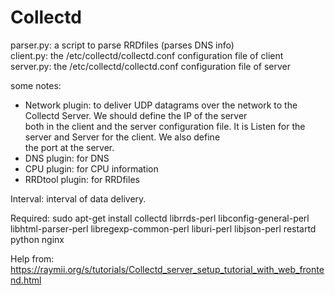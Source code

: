 # Collectd

parser.py: a script to parse RRDfiles (parses DNS info)  
client.py: the /etc/collectd/collectd.conf configuration file of client  
server.py: the /etc/collectd/collectd.conf configuration file of server  
  
some notes:  
- Network plugin: to deliver UDP datagrams over the network to the Collectd Server. We should define the IP of the server  
both in the client and the server configuration file. It is Listen for the server and Server for the client. We also define  
the port at the server.  
- DNS plugin: for DNS  
- CPU plugin: for CPU information
- RRDtool plugin: for RRDfiles  
  
Interval: interval of data delivery.  
  
Required: sudo apt-get install collectd librrds-perl libconfig-general-perl libhtml-parser-perl libregexp-common-perl liburi-perl   libjson-perl restartd python nginx  
  
Help from: https://raymii.org/s/tutorials/Collectd_server_setup_tutorial_with_web_frontend.html  
